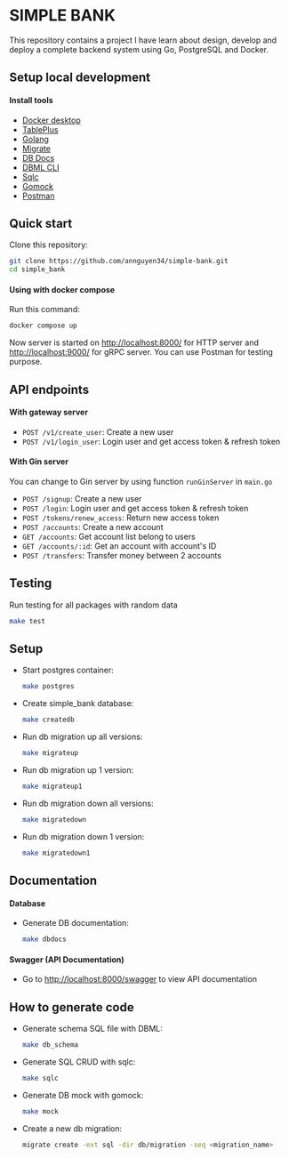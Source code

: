 # SIMPLE BANK

This repository contains a project I have learn about design, develop and deploy a complete backend system using Go, PostgreSQL and Docker.

## Setup local development

#### Install tools

- [Docker desktop](https://www.docker.com/products/docker-desktop)
- [TablePlus](https://tableplus.com/)
- [Golang](https://golang.org/)
- [Migrate](https://github.com/golang-migrate/migrate/tree/master/cmd/migrate)
- [DB Docs](https://dbdocs.io/docs)
- [DBML CLI](https://www.dbml.org/cli/#installation)
- [Sqlc](https://github.com/kyleconroy/sqlc#installation)
- [Gomock](https://github.com/golang/mock)
- [Postman](https://www.postman.com/)

## Quick start

Clone this repository:

```sh
git clone https://github.com/annguyen34/simple-bank.git
cd simple_bank
```

#### Using with docker compose

Run this command:

```sh
docker compose up
```

Now server is started on [http://localhost:8000/](http://localhost:8000/) for HTTP server and [http://localhost:9000/](http://localhost:9000/) for gRPC server. You can use Postman for testing purpose.

## API endpoints

#### With gateway server

- `POST /v1/create_user`: Create a new user
- `POST /v1/login_user`: Login user and get access token & refresh token

#### With Gin server

You can change to Gin server by using function `runGinServer` in `main.go`

- `POST /signup`: Create a new user
- `POST /login`: Login user and get access token & refresh token
- `POST /tokens/renew_access`: Return new access token
- `POST /accounts`: Create a new account
- `GET /accounts`: Get account list belong to users
- `GET /accounts/:id`: Get an account with account's ID
- `POST /transfers`: Transfer money between 2 accounts

## Testing

Run testing for all packages with random data

```sh
make test
```

## Setup

- Start postgres container:

  ```bash
  make postgres
  ```

- Create simple_bank database:

  ```bash
  make createdb
  ```

- Run db migration up all versions:

  ```bash
  make migrateup
  ```

- Run db migration up 1 version:

  ```bash
  make migrateup1
  ```

- Run db migration down all versions:

  ```bash
  make migratedown
  ```

- Run db migration down 1 version:
  ```bash
  make migratedown1
  ```

## Documentation

#### Database

- Generate DB documentation:

  ```bash
  make dbdocs
  ```

#### Swagger (API Documentation)

- Go to [http://localhost:8000/swagger](http://localhost:8000/swagger) to view API documentation

## How to generate code

- Generate schema SQL file with DBML:

  ```bash
  make db_schema
  ```

- Generate SQL CRUD with sqlc:

  ```bash
  make sqlc
  ```

- Generate DB mock with gomock:

  ```bash
  make mock
  ```

- Create a new db migration:
  ```bash
  migrate create -ext sql -dir db/migration -seq <migration_name>
  ```
